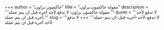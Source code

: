 +++
author = "جاكسون براون"
title = "مقولة جاكسون براون"
description = '''مقولة جاكسون براون: لا تدفع لأحد أجره قبل ان يتم عمله.'''
quote = '''لا تدفع لأحد أجره قبل ان يتم عمله.'''
slug = '''لا-تدفع-لأحد-أجره-قبل-ان-يتم-عمله'''
+++
لا تدفع لأحد أجره قبل ان يتم عمله.
